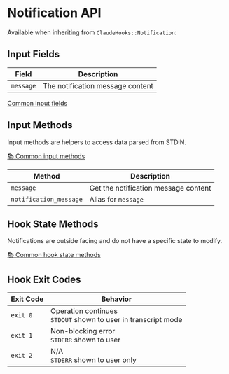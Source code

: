# Notification API

Available when inheriting from `ClaudeHooks::Notification`:

## Input Fields

| Field | Description |
|-------|-------------|
| `message` | The notification message content |

[Common input fields](README.md#input-fields)

## Input Methods
Input methods are helpers to access data parsed from STDIN.

[📚 Common input methods](COMMON.md#input-methods)

| Method | Description |
|--------|-------------|
| `message` | Get the notification message content |
| `notification_message` | Alias for `message` |

## Hook State Methods
Notifications are outside facing and do not have a specific state to modify.

[📚 Common hook state methods](COMMON.md#hook-state-methods)

## Hook Exit Codes

| Exit Code | Behavior |
|-----------|----------|
| `exit 0` | Operation continues<br/>`STDOUT` shown to user in transcript mode |
| `exit 1` | Non-blocking error<br/>`STDERR` shown to user |
| `exit 2` | N/A<br/>`STDERR` shown to user only |
